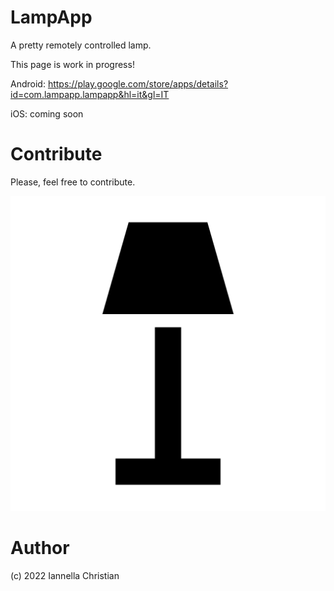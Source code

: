 # LampApp
A pretty remotely controlled lamp.

This page is work in progress!


Android: https://play.google.com/store/apps/details?id=com.lampapp.lampapp&hl=it&gl=IT

iOS: coming soon



# Contribute
Please, feel free to contribute.


![Alt text](LampApp_1.2/images/app_icon.png?raw=true "Title") 


# Author
(c) 2022 Iannella Christian
